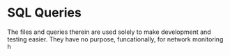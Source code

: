 
# SQL Queries

The files and queries therein are used solely to make development and testing easier. They have no purpose, funcationally, for network monitoring h